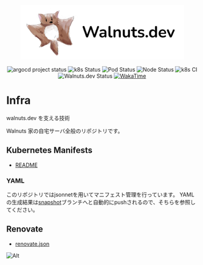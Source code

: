 <p align="center">
    <a href="https://walnuts.dev" alt="WakaTime">
        <img src="./static/logo.png" alt="walnuts" width="430px" />
    </a>
</p>

<p align="center">
    <img srtc="https://argocd.walnuts.dev/api/badge?project=default&revision=true" alt="argocd project status" />
    <img src="https://walnuts1018.github.io/infra/k8sStatus.svg" alt="k8s Status" />
    <img src="https://walnuts1018.github.io/infra/podStatus.svg" alt="Pod Status" />
    <img src="https://walnuts1018.github.io/infra/nodeStatus.svg" alt="Node Status" />
    <img src="https://github.com/walnuts1018/infra/actions/workflows/snapshot.yaml/badge.svg" alt="k8s CI" />
    <img alt="Walnuts.dev Status" src="https://img.shields.io/website?url=https%3A%2F%2Fwalnuts.dev&label=Walnuts.dev">
    <a href="https://wakatime.com/badge/user/981e52dd-a7ab-4b00-9a71-125be9dc2de6/project/07d86b66-ede6-45aa-a456-0985d4aed1a9.svg" alt="WakaTime">
        <img src="https://wakatime.com/badge/user/981e52dd-a7ab-4b00-9a71-125be9dc2de6/project/07d86b66-ede6-45aa-a456-0985d4aed1a9.svg" alt="WakaTime" />
    </a>
</p>

# Infra

walnuts.dev を支える技術

Walnuts 家の自宅サーバ全般のリポジトリです。

## Kubernetes Manifests

- [README](./k8s/README.md)

### YAML

このリポジトリではjsonnetを用いてマニフェスト管理を行っています。
YAMLの生成結果は[snapshot](https://github.com/walnuts1018/infra/tree/snapshot)ブランチへと自動的にpushされるので、そちらを参照してください。


## Renovate

- [renovate.json](./renovate.json5)

![Alt](https://repobeats.axiom.co/api/embed/dd585ab5402819b2c5e92a25cbd4dc2304035170.svg "Repobeats analytics image")
